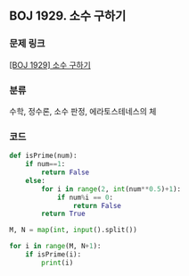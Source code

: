 ## BOJ 1929. 소수 구하기

### 문제 링크

[[BOJ 1929] 소수 구하기](https://www.acmicpc.net/problem/1929)

### 분류

수학, 정수론, 소수 판정, 에라토스테네스의 체

### 코드
```python
def isPrime(num):
    if num==1:
        return False
    else:
        for i in range(2, int(num**0.5)+1):
            if num%i == 0:
                return False
        return True

M, N = map(int, input().split())

for i in range(M, N+1):
    if isPrime(i):
        print(i)
```